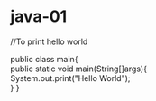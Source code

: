 # java-01
//To print hello world

public class main{
<br>
 public static void main(String[]args){
 <br>
  System.out.print("Hello World");
  <br>
 }
}  
